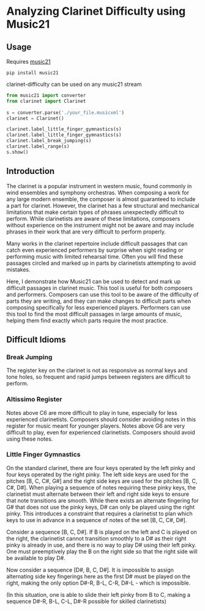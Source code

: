 # Analyzing Clarinet Difficulty using Music21

## Usage

Requires [music21](https://web.mit.edu/music21/)

`pip install music21`

clarinet-difficulty can be used on any music21 stream

```python
from music21 import converter
from clarinet import Clarinet
 
s = converter.parse('./your_file.musicxml')
clarinet = Clarinet()

clarinet.label_little_finger_gymnastics(s)
clarinet.label_little_finger_gymnastics(s)
clarinet.label_break_jumping(s)
clarinet.label_range(s)
s.show()
```

## Introduction
The clarinet is a popular instrument in western music, found commonly in wind ensembles and symphony orchestras. When composing a work for any large modern ensemble, the composer is almost guaranteed to include a part for clarinet. However, the clarinet has a few structural and mechanical limitations that make certain types of phrases unexpectedly difficult to perform. While clarinetists are aware of these limitations, composers without experience on the instrument might not be aware and may include phrases in their work that are very difficult to perform properly.

Many works in the clarinet repertoire include difficult passages that can catch even experienced performers by surprise when sight reading or performing music with limited rehearsal time. Often you will find these passages circled and marked up in parts by clarinetists attempting to avoid mistakes.

Here, I demonstrate how Music21 can be used to detect and mark up difficult passages in clarinet music. This tool is useful for both composers and performers. Composers can use this tool to be aware of the difficulty of parts they are writing, and they can make changes to difficult parts when composing specifically for less experienced players. Performers can use this tool to find the most difficult passages in large amounts of music, helping them find exactly which parts require the most practice.


## Difficult Idioms

### Break Jumping
The register key on the clarinet is not as responsive as normal keys and tone holes, so frequent and rapid jumps between registers are difficult to perform.

### Altissimo Register
Notes above C6 are more difficult to play in tune, especially for less experienced clarinetists. Composers should consider avoiding notes in this register for music meant for younger players. Notes above G6 are very difficult to play, even for experienced clarinetists. Composers should avoid using these notes.

### Little Finger Gymnastics
On the standard clarinet, there are four keys operated by the left pinky and four keys operated by the right pinky. The left side keys are used for the pitches [B, C, C#, G#] and the right side keys are used for the pitches [B, C, C#, D#]. When playing a sequence of notes requiring these pinky keys, the clarinetist must alternate between their left and right side keys to ensure that note transitions are smooth. While there exists an alternate fingering for G# that does not use the pinky keys, D# can only be played using the right pinky. This introduces a constraint that requires a clarinetist to plan which keys to use in advance in a sequence of notes of the set [B, C, C#, D#].

Consider a sequence [B, C, D#]. If B is played on the left and C is played on the right, the clarinetist cannot transition smoothly to a D# as their right pinky is already in use, and there is no way to play D# using their left pinky. One must preemptively play the B on the right side so that the right side will be available to play D#.

Now consider a sequence [D#, B, C, D#]. It is impossible to assign alternating side key fingerings here as the first D# must be played on the right, making the only option D#-R, B-L, C-R, D#-L - which is impossible.

(In this situation, one is able to slide their left pinky from B to C, making a sequence D#-R, B-L, C-L, D#-R possible for skilled clarinetists)